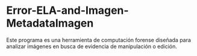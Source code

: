 # Error-ELA-and-Imagen-MetadataImagen
Este programa es una herramienta de computación forense diseñada para analizar imágenes en busca de evidencia de manipulación o edición. 
